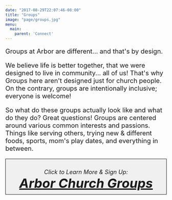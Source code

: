 ```yaml
---
date: "2017-08-29T22:07:46-08:00"
title: "Groups"
image: "page/groups.jpg"
menu:
  main:
    parent: 'Connect'
---
```


<div class="col-md-8 col-md-offset-2">

<div style="font-size: 20px;">

<p>Groups at Arbor are different... and that's by design.</p>
 
<p>We believe life is better together, that we were designed to live in community... all of us! That's why Groups here aren't designed just for church people. On the contrary, groups are intentionally inclusive; everyone is welcome!</p>
 
<p>So what do these groups actually look like and what do they do? Great questions! Groups are centered around various common interests and passions. Things like serving others, trying new & different foods, sports, mom's play dates, and everything in between.</p>

</div>
</div>

<div style="text-align: center; border: 1px solid black; background: #f0f0f0" class="col-md-4 col-md-offset-4">
<div style="margin-top: 20px; padding: 10px;">
<span style="font-size: large; padding-top: 15px; font-style: italic;">Click to Learn More & Sign Up:</i><br />
<a href="https://arborchurch.churchcenteronline.com/groups/groups" style="font-size: 30pt; font-weight: bold;">Arbor Church Groups</a>
</div>
</div>

